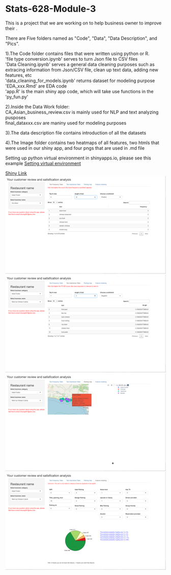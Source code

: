 # Stats-628-Module-3

This is a project that we are working on to help business owner to improve their .

There are Five folders named as "Code", "Data", "Data Description", and "Pics". <br />

1).The Code folder contains files that were written using python or R.<br />
'file type conversion.ipynb' serves to turn Json file to CSV files <br />
'Data Cleaning.ipynb' serves a general data cleaning purposes such as extracing information from Json/CSV file, clean up text data, adding new features, etc <br />
'data_cleaning_for_models.ipynb' returns dataset for modeling purpose <br />
'EDA_xxx.Rmd' are EDA code <br />
'app.R' is the main shiny app code, which will take use functions in the 'py_fun.py' <br />


2).Inside the Data Work folder:<br />
CA_Asian_business_review.csv is mainly used for NLP and text analyzing pusposes<br />
final_dataxxx.csv are maniny used for modeling purposes<br />

3).The data description file contains introduction of all the datasets <br />

4).The Image folder contains two heatmaps of all features, two htmls that were used in our shiny app, and four pngs that are used in .md file <br />


Setting up python virtual environment in shinyapps.io, please see this example [Setting virtual environment](https://github.com/ranikay/shiny-reticulate-app/blob/master/.Rprofile)<br />


[Shiny Link](https://whvicc-shunyi-huang.shinyapps.io/upload_shiny/)
![](./Pics/text_frequency.png)
![](./Pics/text_importance.png)
![](./Pics/cuisine_map.png)
![](./Pics/model.png)
